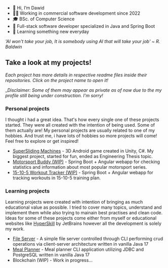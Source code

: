 - 👋 Hi, I’m Dawid
- 👨‍💻 Working in commercial software development since 2022
- 🎓 BSc. of Computer Science
- 🌱 Full-stack software developer specialized in Java and Spring Boot
- 👀 Learning something new everyday

_'AI won't take your job, It is somebody using AI that will take your job' ~ R. Baldwin_


## Take a look at my projects!
_Each project has more details in respective readme files inside their repositories. Click on the project name to open it!_ 

__Disclaimer: Some of them may appear as private as of now due to the my profile still being under construction. I'm sorry!_
### Personal projects
I thought i had a great idea. That's how every single one of these projects started. They were all created with the intention of being used. Some of them actually are!
My personal projects are usually related to one of my hobbies. And trust me, i have lots of hobbies so more projects will come! Feel free to explore or get inspired! 

* [SuperSliding Machines](https://github.com/Tyall/SuperSliding-Machines) - 3D Android game created in Unity, C#. My biggest project, started for fun, ended as Engineering Thesis topic.
* [Motorsport Buddy (WIP)](https://github.com/Tyall/motorsport-buddy) - Spring Boot + Angular webapp for checking statistics and information about most popular motorsport series.
* [15-10-5 Workout Tracker (WIP)](https://github.com/Tyall/15-10-5-workout-tracker/tree/development) - Spring Boot + Angular webapp for tracking workouts in 15-10-5 training plan.

### Learning projects
Learning projects were created with intention of bringing as much educational value as possible. I tried to cover many topics, understand and implement them while also trying to mainain best practises and clean code.
Ideas for some of these projects come either from myself or educational websites like [HyperSkill](https://hyperskill.org/) by JetBrains however all the development is solely my work.

* [File Server](https://github.com/Tyall/hs-file-server) - A simple file server controlled through CLI performing crud operations via client-server architecture written in vanilla Java 17
* [Meal Planner](https://github.com/Tyall/hs-meal-planner) - Meal planner CLI application utilizing JDBC and PostgreSQL written in vanilla Java 17
* Blockchain (WIP) - Work in progress...
<!---
Tyall/Tyall is a ✨ special ✨ repository because its `README.md` (this file) appears on your GitHub profile.
You can click the Preview link to take a look at your changes.
--->
